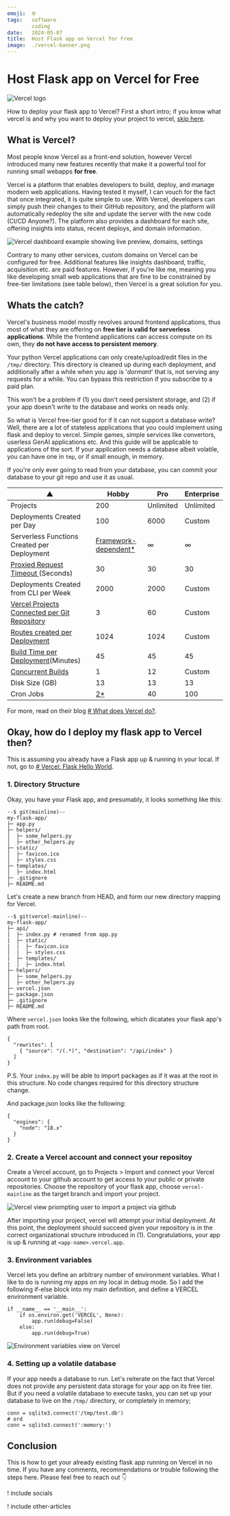 ```yaml
---
emoji:  🌐
tags:   software
        coding
date:   2024-05-07
title:  Host Flask app on Vercel for Free
image:  ./vercel-banner.png
---
```


# Host Flask app on Vercel for Free

![Vercel logo](./vercel-banner.png)

How to deploy your flask app to Vercel? First a short intro; if you know what vercel is and why you want to deploy your project to vercel, [skip here](#okay-how-do-i-deploy-my-flask-app-to-vercel-then).

## What is Vercel?

Most people know Vercel as a front-end solution, however Vercel introduced many new features recently that make it a powerful tool for running small webapps **for free**.

Vercel is a platform that enables developers to build, deploy, and manage modern web applications. Having tested it myself, I can vouch for the fact that once integrated, it is quite simple to use. With Vercel, developers can simply push their changes to their GitHub repository, and the platform will automatically redeploy the site and update the server with the new code (CI/CD Anyone?). The platform also provides a dashboard for each site, offering insights into status, recent deploys, and domain information. 

![Vercel dashboard example showing live preview, domains, settings](./vercel-dashboard.png)

Contrary to many other services, custom domains on Vercel can be configured for free. Additional features like insights dashboard, traffic, acquisition etc. are paid features. However, if you're like me, meaning you like developing small web applications that are fine to be constrained by free-tier limitations (see table below), then Vercel is a great solution for you.

## Whats the catch?

Vercel's business model mostly revolves around frontend applications, thus most of what they are offering on **free tier is valid for serverless applications**. While the frontend applications can access compute on its own, they **do not have access to persistent memory**. 

Your python Vercel applications can only create/upload/edit files in the `/tmp/` directory. This directory is cleaned up during each deployment, and additionally after a while when you app is '_dormant_' that is, not serving any requests for a while. You can bypass this restriction if you subscribe to a paid plan.

This won't be a problem if (1) you don't need persistent storage, and (2) if your app doesn't write to the database and works on reads only.

So what is Vercel free-tier good for if it can not support a database write? Well, there are a lot of stateless applications that you could implement using flask and deploy to vercel. Simple games, simple services like convertors, userless GenAI applications etc. And this guide will be applicable to applications of the sort. If your application needs a database albeit volatile, you can have one in `tmp`, or if small enough, in memory.

If you're only ever going to read from your database, you can commit your database to your git repo and use it as usual.


|   ▲   | Hobby | Pro | Enterprise |
| ----- | ----- | --- | ---------- |
| Projects | 200 | Unlimited | Unlimited |
| Deployments Created per Day | 100 | 6000 | Custom |
| Serverless Functions Created per Deployment | [Framework-dependent*](https://vercel.com/docs/functions/serverless-functions/runtimes#functions-created-per-deployment) | ∞ | ∞ |
| [Proxied Request Timeout ](https://vercel.com/docs/limits/overview#proxied-request-timeout)(Seconds) | 30 | 30 | 30 |
| Deployments Created from CLI per Week | 2000 | 2000 | Custom |
| [Vercel Projects Connected per Git Repository](https://vercel.com/docs/limits/overview#connecting-a-project-to-a-git-repository) | 3 | 60 | Custom |
| [Routes created per Deployment](https://vercel.com/docs/limits/overview#routes-created-per-deployment) | 1024 | 1024 | Custom |
| [Build Time per Deployment](https://vercel.com/docs/limits/overview#build-time-per-deployment)(Minutes) | 45 | 45 | 45 |
| [Concurrent Builds](https://vercel.com/docs/deployments/concurrent-builds) | 1 | 12 | Custom |
| Disk Size (GB) | 13 | 13 | 13 |
| Cron Jobs | [2*](https://vercel.com/docs/cron-jobs/usage-and-pricing) | 40 | 100 |

For more, read on their blog [# What does Vercel do?](https://vercel.com/blog/what-is-vercel).

## Okay, how do I deploy my flask app to Vercel then?

This is assuming you already have a Flask app up & running in your local. If not, go to [# Vercel: Flask Hello World](https://vercel.com/templates/python/flask-hello-world).

### 1. Directory Structure

Okay, you have your Flask app, and presumably, it looks something like this:

```
--$ git(mainline)--
my-flask-app/
├─ app.py
├─ helpers/
│  ├─ some_helpers.py
│  ├─ other_helpers.py
├─ static/
│  ├─ favicon.ico
│  ├─ styles.css
├─ templates/
│  ├─ index.html
├─ .gitignore
├─ README.md
```

Let's create a new branch from HEAD, and form our new directory mapping for Vercel.

```
--$ git(vercel-mainline)--
my-flask-app/
├─ api/
|  ├─ index.py # renamed from app.py
|  ├─ static/
|  │  ├─ favicon.ico
│  |  ├─ styles.css
|  ├─ templates/
|  │  ├─ index.html
├─ helpers/
│  ├─ some_helpers.py
│  ├─ other_helpers.py
├─ vercel.json
├─ package.json
├─ .gitignore
├─ README.md
```

Where `vercel.json` looks like the following, which dicatates your flask app's path from root.

```
{
  "rewrites": [
    { "source": "/(.*)", "destination": "/api/index" }
  ]
}
```

P.S. Your `index.py` will be able to import packages as if it was at the root in this structure. No code changes required for this directory structure change.

And package.json looks like the following:

```
{
  "engines": {
    "node": "18.x"
  }
}
```


### 2. Create a Vercel account and connect your repositoy

Create a Vercel account, go to Projects > Import and connect your Vercel account to your github account to get access to your public or private repositories. Choose the repository of your flask app, choose `vercel-mainline` as the target branch and import your project.

![Vercel view priompting user to import a project via github](./vercel-import.png)

After importing your project, vercel will attempt your initial deployment. At this point, the deployment should succeed given your repository is in the correct organizational structure introduced in (1). Congratulations, your app is up & running at `<app-name>.vercel.app`.

### 3. Environment variables

Vercel lets you define an arbitrary number of environment variables. What I like to do is running my apps on my local in debug mode. So I add the following if-else block into my main definition, and define a VERCEL environment variable.

```
if __name__ == '__main__':
    if os.environ.get('VERCEL', None):
        app.run(debug=False)
    else:
        app.run(debug=True)
```

![Environment variables view on Vercel](./vercel-environment-variables.png)

### 4. Setting up a volatile database

If your app needs a database to run. Let's reiterate on the fact that Vercel does not provide any persistent data storage for your app on its free tier. But if you need a volatile database to execute tasks, you can set up your database to live on the `/tmp/` directory, or completely in memory;

```
conn = sqlite3.connect('/tmp/test.db')
# ord
conn = sqlite3.connect(':memory:')
```

## Conclusion

This is how to get your already existing flask app running on Vercel in no time. If you have any comments, recommendations or trouble following the steps here. Please feel free to reach out 👇

! include socials

! include other-articles
